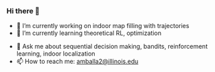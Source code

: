 ### Hi there 👋

- 🔭 I’m currently working on indoor map filling with trajectories
- 🌱 I’m currently learning theoretical RL, optimization
<!-- - 👯 I’m looking to collaborate on ... -->
<!-- - 🤔 I’m looking for help with ... -->
- 💬 Ask me about sequential decision making, bandits, reinforcement learning, indoor localization
- 📫 How to reach me: amballa2@illinois.edu
<!-- - 😄 Pronouns: ... -->
<!-- - ⚡ Fun fact: ... -->


<!--
**achaitu/achaitu** is a ✨ _special_ ✨ repository because its `README.md` (this file) appears on your GitHub profile.

Here are some ideas to get you started:

- 🔭 I’m currently working on indoor map filling with trajectories
- 🌱 I’m currently learning theoretical RL
- 👯 I’m looking to collaborate on ...
- 🤔 I’m looking for help with ...
- 💬 Ask me about sequential decision making, bandits, reinforecement learning, indoor localization
- 📫 How to reach me: amballa2@illinois.edu
- 😄 Pronouns: ...
- ⚡ Fun fact: ...
-->
